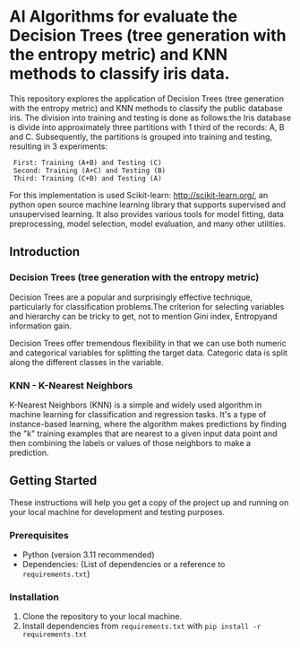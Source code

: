 # AI Algorithms for evaluate the Decision Trees (tree generation with the entropy metric) and KNN methods to classify iris data.

This repository explores the application of Decision Trees (tree generation with the entropy metric) and KNN methods to classify the public database iris.
The division into training and testing is done as follows:the Iris database is divide into approximately three partitions with 1 third of the records: A, B and C.
Subsequently, the partitions is grouped into training and testing, resulting in 3 experiments:

     First: Training (A+B) and Testing (C)
     Second: Training (A+C) and Testing (B)
     Third: Training (C+B) and Testing (A)

For this implementation is used Scikit-learn: http://scikit-learn.org/, an python open source machine learning library that supports supervised and unsupervised learning. It also provides various tools for model fitting, data preprocessing, model selection, model evaluation, and many other utilities.

## Introduction

### Decision Trees (tree generation with the entropy metric)

Decision Trees are a popular and surprisingly effective technique, particularly for classification problems.The criterion for selecting variables and hierarchy can be tricky to get, not to mention Gini index, Entropyand information gain.

Decision Trees offer tremendous flexibility in that we can use both numeric and categorical variables for splitting the target data. Categoric data is split along the different classes in the variable.

### KNN - K-Nearest Neighbors

K-Nearest Neighbors (KNN) is a simple and widely used algorithm in machine learning for classification and regression tasks. It's a type of instance-based learning, where the algorithm makes predictions by finding the "k" training examples that are nearest to a given input data point and then combining the labels or values of those neighbors to make a prediction.



## Getting Started

These instructions will help you get a copy of the project up and running on your local machine for development and testing purposes.

### Prerequisites

- Python (version 3.11 recommended)
- Dependencies: {List of dependencies or a reference to `requirements.txt`}

### Installation

1. Clone the repository to your local machine.
2. Install dependencies from `requirements.txt` with `pip install -r requirements.txt` 
